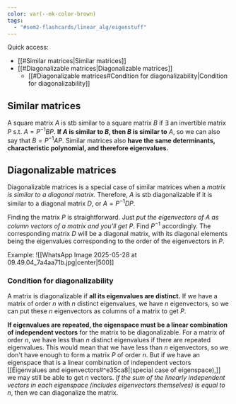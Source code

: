 ```yaml
---
color: var(--mk-color-brown)
tags:
  - "#sem2-flashcards/linear_alg/eigenstuff"
---
```

Quick access:
- [[#Similar matrices|Similar matrices]]
- [[#Diagonalizable matrices|Diagonalizable matrices]]
	- [[#Diagonalizable matrices#Condition for diagonalizability|Condition for diagonalizability]]

## Similar matrices
A square matrix $A$ is stb similar to a square matrix $B$ if $\exists$ an invertible matrix $P$ s.t. $A=P^{-1}BP$. **If $A$ is similar to $B$, then $B$ is similar to** $A$, so we can also say that $B=P^{-1}AP$. Similar matrices also **have the same determinants, characteristic polynomial, and therefore eigenvalues.** 

## Diagonalizable matrices
Diagonalizable matrices is a special case of similar matrices when a *matrix is similar to a diagonal matrix.* Therefore, $A$ is stb diagonalizable if it is similar to a diagonal matrix $D$, or $A=P^{-1}DP$. 

Finding the matrix $P$ is straightforward. Just *put the eigenvectors of $A$ as column vectors of a matrix and you'll get $P$*. Find $P^{-1}$ accordingly. The corresponding matrix $D$ will be a diagonal matrix, with its diagonal elements being the eigenvalues corresponding to the order of the eigenvectors in $P$. 

Example:
![[WhatsApp Image 2025-05-28 at 09.49.04_7a4aa71b.jpg|center|500]]

### Condition for diagonalizability
A matrix is diagonalizable if **all its eigenvalues are distinct.** If we have a matrix of order $n$ with $n$ distinct eigenvalues, we have $n$ eigenvectors, so we can put these $n$ eigenvectors as columns of a matrix to get $P$. 

**If eigenvalues are repeated, the eigenspace must be a linear combination of independent vectors** for the matrix to be diagonalizable. For a matrix of order $n$, we have less than $n$ distinct eigenvalues if there are repeated eigenvalues. This would mean that we have less than $n$ eigenvectors, so we don't have enough to form a matrix $P$ of order $n$. But if we have an eigenspace that is a linear combination of independent vectors [[Eigenvalues and eigenvectors#^e35ca8|(special case of eigenspace),]] we may still be able to get $n$ vectors. *If the sum of the linearly independent vectors in each eigenspace (includes eigenvectors themselves) is equal to $n$*, then we can diagonalize the matrix.

